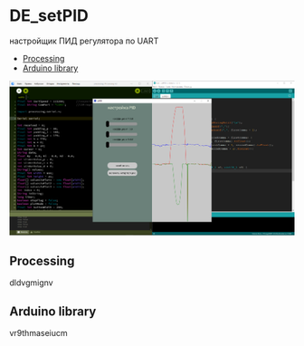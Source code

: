 # DE_setPID
настройщик ПИД регулятора по UART

- [Processing](#Processing)
- [Arduino library](#Arduino)

![setPID](https://github.com/DIY-Elecron1cs/DE_setPID/blob/main/images/image-setPID1.png?raw=true)

## Processing
dldvgmignv



## Arduino library
vr9thmaseiucm
